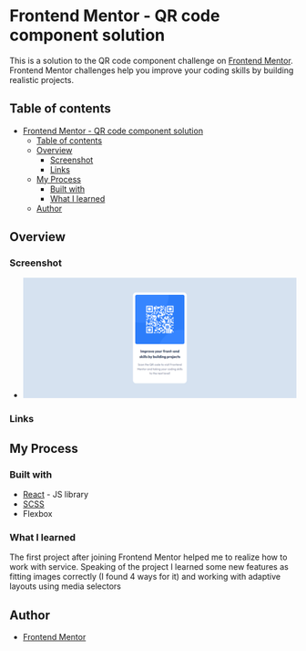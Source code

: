 # Frontend Mentor - QR code component solution

This is a solution to the QR code component challenge on [Frontend Mentor](https://www.frontendmentor.io/challenges/qr-code-component-iux_sIO_H). Frontend Mentor challenges help you improve your coding skills by building realistic projects. 

## Table of contents

- [Frontend Mentor - QR code component solution](#frontend-mentor---qr-code-component-solution)
  - [Table of contents](#table-of-contents)
  - [Overview](#overview)
    - [Screenshot](#screenshot)
    - [Links](#links)
  - [My Process](#my-process)
    - [Built with](#built-with)
    - [What I learned](#what-i-learned)
  - [Author](#author)

## Overview

### Screenshot

 - ![Desktop](https://github.com/geckosmile/fm_qr_code/blob/main/src/assets/screenshots/qr_code_desktop.png)


### Links


## My Process

### Built with

 - [React](https://reactjs.org/) - JS library
 - [SCSS](https://sass-lang.com/)
 - Flexbox

 ### What I learned

 The first project after joining Frontend Mentor helped me to realize how to work with service. Speaking of the project I learned some new features as fitting images correctly (I found 4 ways for it) and working with adaptive layouts using media selectors

 ## Author

  - [Frontend Mentor](https://www.frontendmentor.io/profile/geckosmile)



